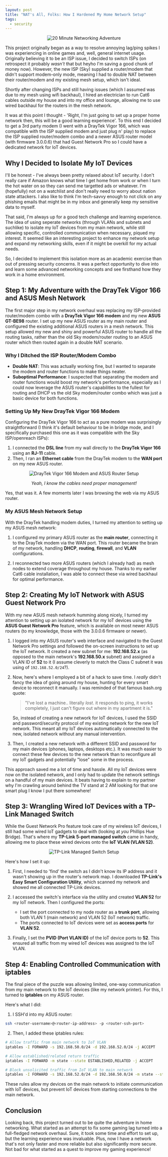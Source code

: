 ```yaml
---
layout: post
title: "NAT's All, Folks: How I Hardened My Home Network Setup"
tags:
  - security
---
```


<div style="text-align:center">
    <img src="../../images/20MinNetworkingAdventure.jpeg" alt="20 Minute Networking Adventure">
</div>

This project originally began as a way to resolve annoying lag/ping spikes I was experiencing in online games and, well, general internet usage. Originally believing it to be an ISP issue, I decided to switch ISPs (on retrospect it probably *wasn't* that but heyho I'm saving a good chunk of money now). However, the new ISP (Sky) supplied a router/modem that didn't support modem-only mode, meaning I had to double NAT between their router/modem and my existing mesh setup, which isn't ideal. 

Shortly after changing ISPs and still having issues (which I assumed was due to my mesh using wifi backhaul), I hired an electrician to run Cat6 cables outside my house and into my office and lounge, allowing me to use wired backhaul for the routers in the mesh network.

It was at this point I thought - 'Right, I'm just going to set up a proper home network then, this will be a good learning experience'. To this end I decided to get a 3rd party modem (I went with a DrayTek Vigor 166, which was compatible with the ISP supplied modem and just plug n' play) to replace the ISP supplied router/modem combo and a newer ASUS router model (with firmware 3.0.0.6) that had Guest Network Pro so I could have a dedicated network for IoT devices.

## Why I Decided to Isolate My IoT Devices

I'll be honest - I've always been pretty relaxed about IoT security. I don't really care if Amazon knows what time I get home from work or when I turn the hot water on so they can send me targetted ads or whatever. I'm (hopefully) not on a watchlist and don't really need to worry about nation state attackers. I also like to think I'm tech-savvy enough to not click on any phishing emails that might be in my inbox and generally keep my sensitive data to myself.

That said, I'm always up for a good tech challenge and learning experience. The idea of using seperate networks (through VLANs and subnets and suchlike) to isolate my IoT devices from my main network, while still allowing specific, controlled communication when necessary, piqued my interest. It seemed like an interesting project to enhance my network setup and expand my networking skills, even if it might be overkill for my actual needs.

So, I decided to implement this isolation more as an academic exercise than out of pressing security concerns. It was a perfect opportunity to dive into and learn some advanced networking concepts and see firsthand how they work in a home environment.

## Step 1: My Adventure with the DrayTek Vigor 166 and ASUS Mesh Network

The first major step in my network overhaul was replacing my ISP-provided router/modem combo with a **DrayTek Vigor 166 modem** and my new **ASUS GT-BE98** router. I set up my new ASUS router as my main router and configured the existing additional ASUS routers in a mesh network. This setup allowed my new and shiny and powerful ASUS router to handle all the routing tasks, rather than the old Sky modem/router routing to an ASUS router which then routed again in a double NAT scenario.

### Why I Ditched the ISP Router/Modem Combo

- **Double NAT**: This was actually working fine, but I wanted to separate the modem and router functions to make things neater.
- **Suboptimal Performance**: I suspected that separating the modem and router functions would boost my network's performance, especially as I could now leverage the ASUS router's capabilities to the fullest for routing and DHCP vs the old Sky modem/router combo which was just a basic device for both functions.

### Setting Up My New DrayTek Vigor 166 Modem

Configuring the DrayTek Vigor 166 to act as a pure modem was surprisingly straightforward (I think it's default behaviour to be in bridge mode, and I specifically purchased this one as it was compatible with the Sky ISP/openreach ISPs):

1. I connected the **DSL line** from my wall directly to the **DrayTek Vigor 166** using an **RJ-11** cable.
2. Then, I ran an **Ethernet cable** from the DrayTek modem to the **WAN port** on my new ASUS router.

<div style="text-align:center">
    <img src="../../images/RouterModem.jpeg" alt="DrayTek Vigor 166 Modem and ASUS Router Setup">
    <p><em>Yeah, I know the cables need proper management!</em></p>
</div>

Yes, that was it. A few moments later I was browsing the web via my ASUS router.

### My ASUS Mesh Network Setup

With the DrayTek handling modem duties, I turned my attention to setting up my ASUS mesh network:

1. I configured my primary ASUS router as the **main router**, connecting it to the DrayTek modem via the WAN port. This router became the brain of my network, handling **DHCP**, **routing**, **firewall**, and **VLAN** configurations.

2. I reconnected two more ASUS routers (which I already had) as mesh nodes to extend coverage throughout my house. Thanks to my earlier Cat6 cable installation, I was able to connect these via wired backhaul for optimal performance.

## Step 2: Creating My IoT Network with ASUS Guest Network Pro

With my new ASUS mesh network humming along nicely, I turned my attention to setting up an isolated network for my IoT devices using the **ASUS Guest Network Pro** feature, which is available on most newer ASUS routers (to my knowledge, those with the 3.0.0.6 firmware or newer).

1. I logged into my ASUS router's web interface and navigated to the Guest Network Pro settings and followed the on-screen instructions to set up the IoT network. It created a new subnet for me: **192.168.52.x** (as opposed to the main network's **192.168.50.x** subnet) and assigned a VLAN ID of **52** to it (I assume cleverly to match the Class C subnet it was using of `192.168.52.0/24`?).

2. Now, here's where I employed a bit of a hack to save time. I *really* didn't fancy the idea of going around my house, hunting for every smart device to reconnect it manually. I was reminded of that famous bash.org quote:

   > "I've lost a machine.. literally _lost_. it responds to ping, it works completely, I just can't figure out where in my apartment it is."

   So, instead of creating a new network for IoT devices, I used the SSID and password/security protocol of my existing network for the new IoT network. This meant all my IoT devices automatically connected to the new, isolated network without any manual intervention.

3. Then, I created a new network with a different SSID and password for my main devices (phones, laptops, desktops etc.). It was much easier to connect these few devices to the new network than to reconfigure all my IoT gadgets and potentially "lose" some in the process.

This approach saved me a lot of time and hassle. All my IoT devices were now on the isolated network, and I only had to update the network settings on a handful of my main devices. It beats having to explain to my partner why I'm crawling around behind the TV stand at 2 AM looking for that one smart plug I know I put there somewhere!

## Step 3: Wrangling Wired IoT Devices with a TP-Link Managed Switch

While the Guest Network Pro feature took care of my wireless IoT devices, I still had some wired IoT gadgets to deal with (looking at *you* Phillips Hue Bridge). That's where my **TP-Link 5-port managed switch** came in handy, allowing me to place these wired devices onto the **IoT VLAN (VLAN 52)**.

<div style="text-align:center">
    <img src="../../images/NodeRouterSwitch.jpeg" alt="TP-Link Managed Switch Setup">
</div>

Here's how I set it up:

1. First, I needed to 'find' the switch as I didn't know its IP address and it wasn't showing up in the router's network map. I downloaded **TP-Link's Easy Smart Configuration Utility**, which scanned my network and showed me all connected TP-Link devices.

2. I accessed the switch's interface via the utility and created **VLAN 52** for my IoT network. Then I configured the ports:
   - I set the port connected to my node router as a **trunk port**, allowing both VLAN 1 (main network) and VLAN 52 (IoT network) traffic.
   - The ports connected to IoT devices were set as **access ports** for **VLAN 52**.

3. Finally, I set the **PVID (Port VLAN ID)** of the IoT device ports to **52**. This ensured all traffic from my wired IoT devices was assigned to the IoT VLAN.

## Step 4: Enabling Controlled Communication with iptables

The final piece of the puzzle was allowing limited, one-way communication from my main network to the IoT devices (like my network printer). For this, I turned to **iptables** on my ASUS router.

Here's what I did:

1. I SSH'd into my ASUS router:

```bash
ssh <router-username>@<router-ip-address> -p <router-ssh-port>
```

2. Then, I added these iptables rules:

```bash
# Allow traffic from main network to IoT VLAN
iptables -I FORWARD -s 192.168.50.0/24 -d 192.168.52.0/24 -j ACCEPT

# Allow established/related return traffic
iptables -I FORWARD -m state --state ESTABLISHED,RELATED -j ACCEPT

# Block unsolicited traffic from IoT VLAN to main network
iptables -I FORWARD -s 192.168.52.0/24 -d 192.168.50.0/24 -m state --state NEW -j DROP
```

These rules allow my devices on the main network to initiate communication with IoT devices, but prevent IoT devices from starting connections to the main network. 

## Conclusion

Looking back, this project turned out to be quite the adventure in home networking. What started as an attempt to fix some gaming lag turned into a full-fledged network overhaul. Sure, it took some time and effort to set up, but the learning experience was invaluable. Plus, now I have a network that's not only faster and more reliable but also significantly more secure. Not bad for what started as a quest to improve my gaming experience!